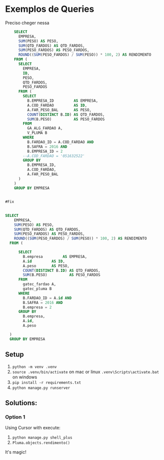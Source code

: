 # Exemplos de Queries

Preciso cheger nessa

```sql
    SELECT
      EMPRESA,
      SUM(PESO) AS PESO,
      SUM(QTD_FARDOS) AS QTD_FARDOS,
      SUM(PESO_FARDOS) AS PESO_FARDOS,
      ROUND((SUM(PESO_FARDOS) / SUM(PESO)) * 100, 2) AS RENDIMENTO
    FROM (
      SELECT
        EMPRESA,
        ID,
        PESO,
        QTD_FARDOS,
        PESO_FARDOS
      FROM (
        SELECT
          B.EMPRESA_ID         AS EMPRESA,
          A.COD_FARDAO         AS ID,
          A.FAR_PESO_BAL       AS PESO,
          COUNT(DISTINCT B.ID) AS QTD_FARDOS,
          SUM(B.PESO)          AS PESO_FARDOS
        FROM
          GA_ALG_FARDAO A,
          V_PLUMA B
        WHERE
          B.FARDAO_ID = A.COD_FARDAO AND
          B.SAFRA = 2016 AND
          B.EMPRESA_ID = 2
        --A.COD_FARDAO = '051632522'
        GROUP BY
          B.EMPRESA_ID,
          A.COD_FARDAO,
          A.FAR_PESO_BAL
      )
    )
    GROUP BY EMPRESA
  
  
#Fix
  
  
SELECT
    EMPRESA,
    SUM(PESO) AS PESO,
    SUM(QTD_FARDOS) AS QTD_FARDOS,
    SUM(PESO_FARDOS) AS PESO_FARDOS,
    ROUND((SUM(PESO_FARDOS) / SUM(PESO)) * 100, 2) AS RENDIMENTO
  FROM (

      SELECT
        B.empresa         AS EMPRESA,
        A.id         AS ID,
        A.peso       AS PESO,
        COUNT(DISTINCT B.ID) AS QTD_FARDOS,
        SUM(B.PESO)          AS PESO_FARDOS
      FROM
        gatec_fardao A,
        gatec_pluma B
      WHERE
        B.FARDAO_ID = A.id AND
        B.SAFRA = 2016 AND
        B.empresa = 2
      GROUP BY
        B.empresa,
        A.id,
        A.peso

  )
  GROUP BY EMPRESA
```

## Setup

1. `python -m venv .venv`
2. `source .venv/bin/activate` on mac or linux `.venv\Scripts\activate.bat` on windows
3. `pip install -r requirements.txt`
4. `python manage.py runserver`


## Solutions:

### Option 1

Using Cursor with execute:
1. `python manage.py shell_plus`
2. `Pluma.objects.rendimento()`

It's magic!
